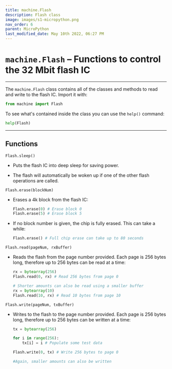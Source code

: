 ```yaml
---
title: machine.Flash
description: Flash class
image: images/s1-micropython.png
nav_order: 6
parent: MicroPython
last_modified_date: May 10th 2022, 06:27 PM
---
```


# `machine.Flash` – Functions to control the 32 Mbit flash IC

---

The `machine.Flash` class contains all of the classes and methods to read and write to the flash IC. Import it with:

```python
from machine import Flash
```

To see what's contained inside the class you can use the `help()` command:

```python
help(Flash)
```

---

## Functions

`Flash.sleep()`

- Puts the flash IC into deep sleep for saving power.

- The flash will automatically be woken up if one of the other flash operations are called.

`Flash.erase(blockNum)`

- Erases a 4k block from the flash IC:
    
    ```python
    Flash.erase(0) # Erase block 0
    Flash.erase(5) # Erase block 5
    ```

- If no block number is given, the chip is fully erased. This can take a while:

    ```python
    Flash.erase() # Full chip erase can take up to 80 seconds
    ```

`Flash.read(pageNum, rxBuffer)`

- Reads the flash from the page number provided. Each page is 256 bytes long, therefore up to 256 bytes can be read at a time:

    ```python
    rx = bytearray(256)
    Flash.read(0, rx) # Read 256 bytes from page 0

    # Shorter amounts can also be read using a smaller buffer
    rx = bytearray(10)
    Flash.read(10, rx) # Read 10 bytes from page 10
    ```

`Flash.write(pageNum, txBuffer)`

- Writes to the flash to the page number provided. Each page is 256 bytes long, therefore up to 256 bytes can be written at a time:

    ```python
    tx = bytearray(256)

    for i in range(256):
        tx[i] = i # Populate some test data
    
    Flash.write(0, tx) # Write 256 bytes to page 0
    
    #Again, smaller amounts can also be written
    ```